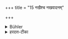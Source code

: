 +++
title = "15 नखैश्च नखवादनम्"

+++

<details><summary>Bühler</summary>

15. And to make his nails
</details>

<details><summary>हरदत्त-टीका</summary>

+++
title = "15 नखैश्च नखवादनम्"

+++
## सूत्रम्
नखैश्च नखवादनः ॥ १५ ॥  
### टिप्पनी
स्पष्टम् ॥ १५॥
</details>
